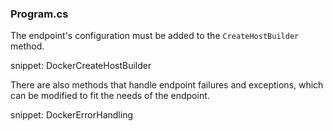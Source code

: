 ### Program.cs

The endpoint's configuration must be added to the `CreateHostBuilder` method. 

snippet: DockerCreateHostBuilder

There are also methods that handle endpoint failures and exceptions, which can be modified to fit the needs of the endpoint.

snippet: DockerErrorHandling